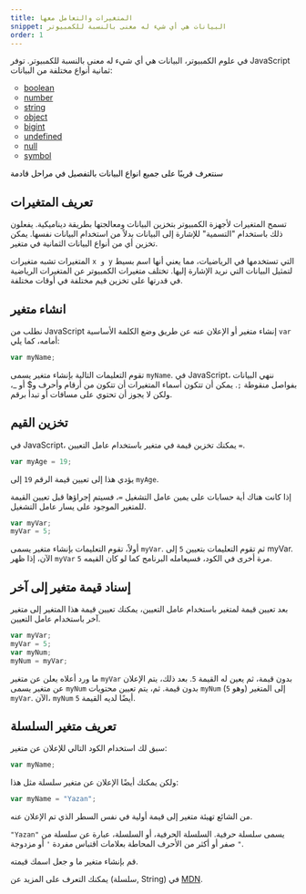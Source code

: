 ```yaml
---
title: المتغيرات والتعامل معها
snippet: البيانات هي أي شيء له معنى بالنسبة للكمبيوتر
order: 1
---
```


في علوم الكمبيوتر، البيانات هي أي شيء له معنى بالنسبة للكمبيوتر. توفر JavaScript
ثمانية أنواع مختلفة من البيانات:

<!-- Markdown don't support ltr! -->
<ul style="
    direction: ltr;
    list-style-type: circle;
">
<li><a href="https://developer.mozilla.org/en-US/docs/Web/JavaScript/Reference/Global_Objects/boolean" rel="noopener noreferrer">boolean</a></li>
<li><a href="https://developer.mozilla.org/en-US/docs/Web/JavaScript/Reference/Global_Objects/number" rel="noopener noreferrer">number</a></li>
<li><a href="https://developer.mozilla.org/en-US/docs/Web/JavaScript/Reference/Global_Objects/string" rel="noopener noreferrer">string</a></li>
<li><a href="https://developer.mozilla.org/en-US/docs/Web/JavaScript/Reference/Global_Objects/object" rel="noopener noreferrer">object</a></li>
<li><a href="https://developer.mozilla.org/en-US/docs/Web/JavaScript/Reference/Global_Objects/bigInt" rel="noopener noreferrer">bigint</a></li>
<li><a href="https://developer.mozilla.org/en-US/docs/Web/JavaScript/Reference/Global_Objects/undefined" rel="noopener noreferrer">undefined</a></li>
<li><a href="https://developer.mozilla.org/en-US/docs/Web/JavaScript/Reference/Global_Objects/null" rel="noopener noreferrer">null</a></li>
<li><a href="https://developer.mozilla.org/en-US/docs/Web/JavaScript/Reference/Global_Objects/symbol" rel="noopener noreferrer">symbol</a></li>
</ul>

<mark>

سنتعرف قريبًا على جميع انواع البيانات بالتفصيل في مراحل قادمة

</mark>

## تعريف المتغيرات

تسمح المتغيرات لأجهزة الكمبيوتر بتخزين البيانات ومعالجتها بطريقة ديناميكية.
يفعلون ذلك باستخدام "التسمية" للإشارة إلى البيانات بدلاً من استخدام البيانات
نفسها. يمكن تخزين أي من أنواع البيانات الثمانية في متغير.

المتغيرات تشبه متغيرات `x و y` التي تستخدمها في الرياضيات، مما يعني أنها اسم
بسيط لتمثيل البيانات التي نريد الإشارة إليها. تختلف متغيرات الكمبيوتر عن
المتغيرات الرياضية في قدرتها على تخزين قيم مختلفة في أوقات مختلفة.

## انشاء متغير

نطلب من JavaScript إنشاء متغير أو الإعلان عنه عن طريق وضع الكلمة الأساسية `var`
أمامه، كما يلي:

```js
var myName;
```

تقوم التعليمات التالية بإنشاء متغير يسمى `myName`. في JavaScript، ننهي البيانات
بفواصل منقوطة `;`. يمكن أن تتكون أسماء المتغيرات أن تتكون من أرقام وأحرف و$ أو
_، ولكن لا يجوز أن تحتوي على مسافات أو تبدأ برقم.

## تخزين القيم

في JavaScript، يمكنك تخزين قيمة في متغير باستخدام عامل التعيين `=`.

```js
var myAge = 19;
```

يؤدي هذا إلى تعيين قيمة الرقم `19` إلى `myAge`.

إذا كانت هناك أية حسابات على يمين عامل التشغيل `=`، فسيتم إجراؤها قبل تعيين
القيمة للمتغير الموجود على يسار عامل التشغيل.

```js
var myVar;
myVar = 5;
```

أولاً، تقوم التعليمات بإنشاء متغير يسمى `myVar`. ثم تقوم التعليمات بتعيين `5` إلى
myVar. الآن، إذا ظهر `myVar` مرة أخرى في الكود، فسيعامله البرنامج كما لو كان
القيمه `5`.

## إسناد قيمة متغير إلى آخر

بعد تعيين قيمة لمتغير باستخدام عامل التعيين، يمكنك تعيين قيمة هذا المتغير إلى
متغير آخر باستخدام عامل التعيين.

```js
var myVar;
myVar = 5;
var myNum;
myNum = myVar;
```

ما ورد أعلاه يعلن عن متغير `myVar` بدون قيمة، ثم يعين له القيمة `5`. بعد ذلك،
يتم الإعلان عن متغير يسمى `myNum` بدون قيمة. ثم، يتم تعيين محتويات `myNum` (وهو
`5`) إلى المتغير `myVar`. الآن، `myNum` أيضًا لديه القيمة `5`.

## تعريف متغير السلسلة

سبق لك استخدام الكود التالي للإعلان عن متغير:

```js
var myName;
```

ولكن يمكنك أيضًا الإعلان عن متغير سلسلة مثل هذا:

```js
var myName = "Yazan";
```

من الشائع تهيئة متغير إلى قيمة أولية في نفس السطر الذي تم الإعلان عنه.

`"Yazan"` يسمى سلسلة حرفية. السلسلة الحرفية، أو السلسلة، عبارة عن سلسلة من صفر
أو أكثر من الأحرف المحاطة بعلامات اقتباس مفردة `'` أو مزدوجة `"`.

<div class="quiz">
قم بإنشاء متغير ما و جعل اسمك قيمته.
</div>

يمكنك التعرف على المزيد عن (سلسلة, String) في
[MDN](https://developer.mozilla.org/en-US/docs/Web/JavaScript/Reference/Global_Objects/string).
